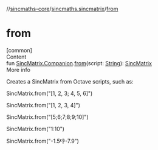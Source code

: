 //[sincmaths-core](../../index.md)/[sincmaths.sincmatrix](index.md)/[from](from.md)



# from  
[common]  
Content  
fun [SincMatrix.Companion](../sincmaths/-sinc-matrix/-companion/index.md).[from](from.md)(script: [String](https://kotlinlang.org/api/latest/jvm/stdlib/kotlin/-string/index.html)): [SincMatrix](../sincmaths/-sinc-matrix/index.md)  
More info  


Creates a SincMatrix from Octave scripts, such as:



SincMatrix.from("&#91;1, 2, 3; 4, 5, 6&#93;")



SincMatrix.from("&#91;1, 2, 3, 4&#93;")



SincMatrix.from("&#91;5;6;7;8;9;10&#93;")



SincMatrix.from("1:10")



SincMatrix.from("-1.5:-1:-7.9")

  



